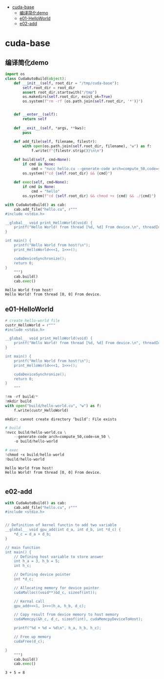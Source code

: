 
- [cuda-base](#cuda-base)
  - [编译简化demo](#编译简化demo)
  - [e01-HelloWorld](#e01-helloworld)
  - [e02-add](#e02-add)




# cuda-base

## 编译简化demo


```python
import os 
class CudaAutoBuild(object):
    def __init__(self, root_dir = "/tmp/cuda-base"):
        self.root_dir = root_dir 
        assert root_dir.startswith("/tmp")
        os.makedirs(self.root_dir, exist_ok=True)
        os.system(f"rm -rf {os.path.join(self.root_dir, '*')}")


    def __enter__(self):
        return self
    
    def __exit__(self, *args, **kws):
        pass 
    
    def add_file(self, filename, filestr):
        with open(os.path.join(self.root_dir, filename), "w") as f:
            f.write(f"{filestr.strip()}\n\n")

    def build(self, cmd=None):
        if cmd is None:
            cmd = "nvcc hello.cu --generate-code arch=compute_50,code=sm_50 -o hello"
        os.system(f"cd {self.root_dir} && {cmd}")
    
    def exec(self, cmd=None):
        if cmd is None:
            cmd = "hello"
        os.system(f"cd {self.root_dir} && chmod +x {cmd} && ./{cmd}")
```


```python
with CudaAutoBuild() as cab:
    cab.add_file("hello.cu", r"""
#include <stdio.h>

__global__ void print_HelloWorld(void) {
    printf("Hello World! from thread [%d, %d] From device.\n", threadIdx.x, blockIdx.x);
}

int main() {
    printf("Hello World from host!\n");
    print_HelloWorld<<<1, 1>>>();

    cudaDeviceSynchronize();
    return 0;
}
    """)
    cab.build()
    cab.exec()


```

    Hello World from host!
    Hello World! from thread [0, 0] From device.


## e01-HelloWorld


```python
# create hello-world file
custr_HelloWorld = r"""
#include <stdio.h>

__global__ void print_HelloWorld(void) {
    printf("Hello World! from thread [%d, %d] From device.\n", threadIdx.x, blockIdx.x);
}

int main() {
    printf("Hello World from host!\n");
    print_HelloWorld<<<1, 1>>>();

    cudaDeviceSynchronize();
    return 0;
}
    """

!rm -rf build/*
!mkdir build
with open("build/hello-world.cu", "w") as f:
    f.write(custr_HelloWorld)

```

    mkdir: cannot create directory ‘build’: File exists



```python
# build
!nvcc build/hello-world.cu \
    --generate-code arch=compute_50,code=sm_50 \
    -o build/hello-world

```


```python
# exec
!chmod +x build/hello-world 
!build/hello-world
```

    Hello World from host!
    Hello World! from thread [0, 0] From device.



```python

```

## e02-add


```python
with CudaAutoBuild() as cab:
    cab.add_file("hello.cu", r"""
#include <stdio.h>


// Definition of kernel functin to add two variable
__global__ void gpu_add(int d_a, int d_b, int *d_c) {
    *d_c = d_a + d_b;
}

// main function
int main() {
    // Defining host variable to store answer
    int h_a = 3, h_b = 5;
    int h_c;

    // Defining device pointer
    int *d_c;

    // Allocating memory for device pointer
    cudaMalloc((void**)&d_c, sizeof(int));

    // Kernal call
    gpu_add<<<1, 1>>>(h_a, h_b, d_c);

    // Copy result from device memory to host memory
    cudaMemcpy(&h_c, d_c, sizeof(int), cudaMemcpyDeviceToHost);

    printf("%d + %d = %d\n", h_a, h_b, h_c);

    // Free up memory
    cudaFree(d_c);

}
    """)
    cab.build()
    cab.exec()
```

    3 + 5 = 8



```python

```


```python

```
